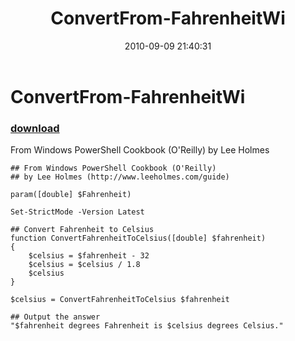 ﻿---
pid:            2135
poster:         Lee Holmes
title:          ConvertFrom-FahrenheitWi
date:           2010-09-09 21:40:31
format:         posh
parent:         0
parent:         0

---

# ConvertFrom-FahrenheitWi

### [download](2135.ps1)

From Windows PowerShell Cookbook (O'Reilly) by Lee Holmes

```posh
## From Windows PowerShell Cookbook (O'Reilly)
## by Lee Holmes (http://www.leeholmes.com/guide)

param([double] $Fahrenheit)

Set-StrictMode -Version Latest

## Convert Fahrenheit to Celsius
function ConvertFahrenheitToCelsius([double] $fahrenheit)
{
    $celsius = $fahrenheit - 32
    $celsius = $celsius / 1.8
    $celsius
}

$celsius = ConvertFahrenheitToCelsius $fahrenheit

## Output the answer
"$fahrenheit degrees Fahrenheit is $celsius degrees Celsius."
```
